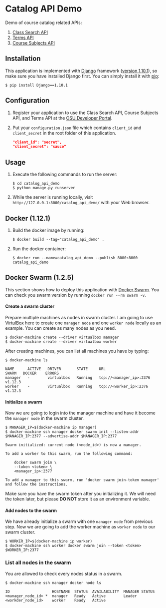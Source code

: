 Catalog API Demo
================

Demo of course catalog related APIs:

1. [Class Search API](https://github.com/osu-mist/class-search-api)
2. [Terms API](https://github.com/osu-mist/terms-api)
3. [Course Subjects API](https://github.com/osu-mist/course-subjects-api)

Installation
------------

This application is implemented with [Django](https://www.djangoproject.com/) framework ([version 1.10.1](https://docs.djangoproject.com/en/1.10/releases/1.10.1/)), so make sure you have installed Django first. You can simply install it with [pip](https://pip.pypa.io/en/latest/):
    
```
$ pip install Django==1.10.1
```

Configuration
-------------

1. Register your application to use the Class Search API, Course Subjects API, and Terms API at the [OSU Developer Portal](https://developer.oregonstate.edu/).
2. Put your `configuration.json` file which contains `client_id` and `client_secret` in the root folder of this application.

    ```json
    "client_id": "secret",
    "client_secret": "sauce"
    ```

Usage
-----

1. Execute the following commands to run the server:

    ```
    $ cd catalog_api_demo
    $ python manage.py runserver
    ```

2. While the server is running locally, visit `http://127.0.0.1:8000/catalog_api_demo/` with your Web browser.

Docker (1.12.1)
---------------

1. Build the docker image by running:
	
	```
	$ docker build --tag="catalog_api_demo" .
	```

2. Run the docker container:
	
	```
	$ docker run --name=catalog_api_demo --publish 8000:8000 catalog_api_demo
	```

Docker Swarm (1.2.5)
------------

This section shows how to deploy this application with [Docker Swarm](https://docs.docker.com/swarm/).
You can check you swarm version by running `docker run --rm swarm -v`.

#### Create a swarm cluster

Prepare multiple machines as nodes in swarm cluster. I am going to use [VirtulBox](https://www.virtualbox.org/) here to create one `manager node` and one `worker node` locally as an example. You can create as many nodes as you need.

```
$ docker-machine create --driver virtualbox manager
$ docker-machine create --driver virtualbox worker
```

After creating machines, you can list all machines you have by typing:

```
$ docker-machine ls

NAME      ACTIVE   DRIVER       STATE     URL                         SWARM   DOCKER    ERRORS
manager   -        virtualbox   Running   tcp://<manager_ip>:2376             v1.12.3
worker    -        virtualbox   Running   tcp://<worker_ip>:2376              v1.12.3
```

#### Initialize a swarm

Now we are going to login into the manager machine and have it become the `manager node` in the swarm cluster.

```
$ MANAGER_IP=$(docker-machine ip manager)
$ docker-machine ssh manager docker swarm init --listen-addr $MANAGER_IP:2377 --advertise-addr $MANAGER_IP:2377

Swarm initialized: current node (<node_id>) is now a manager.

To add a worker to this swarm, run the following command:

    docker swarm join \
    --token <token> \
    <manager_ip>:2377

To add a manager to this swarm, run 'docker swarm join-token manager' and follow the instructions.
```

Make sure you have the swarm token after you initializing it. We will need the token later, but please **DO NOT** store it as an environment variable. 

#### Add nodes to the swarm

We have already initialize a swarm with one `manager node` from previous step. Now we are going to add the worker machine as `worker node` to our swarm cluster.

```
$ WORKER_IP=$(docker-machine ip worker)
$ docker-machine ssh worker docker swarm join --token <token> $WORKER_IP:2377
```

### List all nodes in the swarm

You are allowed to check every nodes status in a swarm.

```
$ docker-machine ssh manager docker node ls

ID                   HOSTNAME  STATUS  AVAILABILITY  MANAGER STATUS
<manager_node_id> *  manager   Ready   Active        Leader
<workder_node_id>    worker    Ready   Active
```

